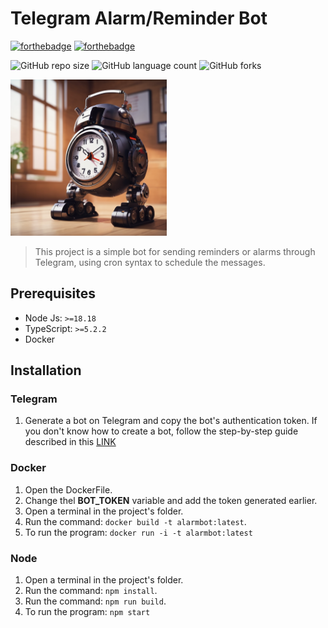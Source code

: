 # Telegram Alarm/Reminder Bot
[![forthebadge](https://forthebadge.com/images/badges/built-with-love.svg)](https://forthebadge.com)
[![forthebadge](https://forthebadge.com/images/badges/works-on-my-machine.svg)](https://forthebadge.com)


![GitHub repo size](https://img.shields.io/github/repo-size/michelsoliveira/alarm_bot)
![GitHub language count](https://img.shields.io/github/languages/count/michelsoliveira/alarm_bot)
![GitHub forks](https://img.shields.io/github/forks/michelsoliveira/alarm_bot)


<img src="reminder_bot.png" alt="Reminder Bot" width="250" height="250">

>This project is a simple bot for sending reminders or alarms through Telegram, using cron syntax to schedule the messages.

## Prerequisites

- Node Js: `>=18.18`
- TypeScript: `>=5.2.2`
- Docker

## Installation
### Telegram
1. Generate a bot on Telegram and copy the bot's authentication token. If you don't know how to create a bot, follow the step-by-step guide described in this [LINK](https://learn.microsoft.com/en-us/azure/bot-service/bot-service-channel-connect-telegram?view=azure-bot-service-4.0)

### Docker
1. Open the DockerFile.
2. Change thel **BOT_TOKEN** variable and add the token generated earlier.
3. Open a terminal in the project's folder.
4. Run the command: `docker build -t alarmbot:latest`.
5. To run the program: `docker run -i -t alarmbot:latest`

### Node
1. Open a terminal in the project's folder.
2. Run the command: `npm install`.
3. Run the command: `npm run build`.
4. To run the program: `npm start`
